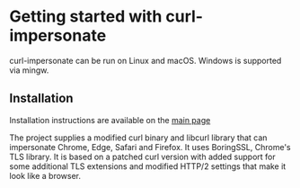 # Getting started with curl-impersonate

curl-impersonate can be run on Linux and macOS. Windows is supported via mingw.

## Installation
Installation instructions are available on the [main page](https://github.com/lexiforest/curl-impersonate#installation)

The project supplies a modified curl binary and libcurl library that can impersonate Chrome, Edge, Safari and Firefox. It uses BoringSSL, Chrome's TLS library. It is based on a patched curl version with added support for some additional TLS extensions and modified HTTP/2 settings that make it look like a browser.
